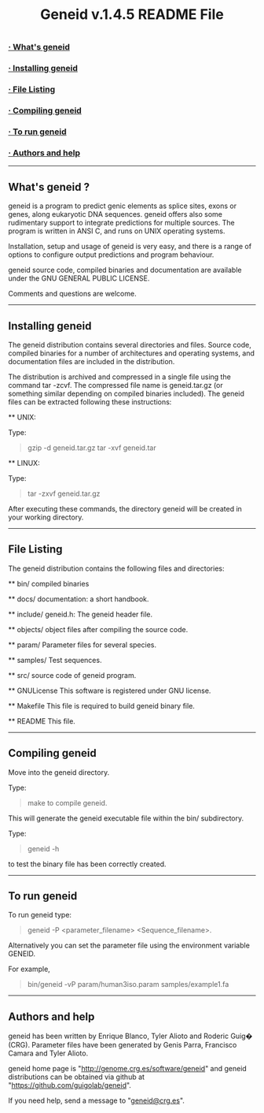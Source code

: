  <h1 align="center" color="blue"> Geneid v.1.4.5 README File <h1/>

### [· What's geneid](#1)<br />
### [· Installing geneid](#2) <br />
### [· File Listing](#3) <br />
### [· Compiling geneid](#4) <br />
### [· To run geneid](#5) <br />
### [· Authors and help](#6)<br />
 
 

***************************************
What's geneid ? <a name= "1"/>
------------------

geneid is a program to predict genic elements as splice sites, exons 
or genes, along eukaryotic DNA sequences. geneid offers also some 
rudimentary support to integrate predictions for multiple sources. 
The program is written in ANSI C, and runs on UNIX operating systems.

Installation, setup and usage of geneid is very easy, and there is a 
range of options to configure output predictions and program behaviour.

geneid source code, compiled binaries and documentation are available 
under the GNU GENERAL PUBLIC LICENSE.

Comments and questions are welcome.      

***************************************

Installing geneid <a name= "2"/>
--------------------

The geneid distribution contains several directories and files. Source 
code, compiled binaries for a number of architectures and operating 
systems, and documentation files are included in the distribution.

The distribution is archived and compressed in a single file using the
command tar -zcvf. The compressed file name is geneid.tar.gz (or something
similar depending on compiled binaries included). The geneid files can 
be extracted following these instructions:

** UNIX:

Type:
>gzip -d geneid.tar.gz
>tar -xvf geneid.tar

** LINUX:

Type: 
>tar -zxvf geneid.tar.gz

After executing these commands, the directory geneid will be created 
in your working directory. 

***************************************

File Listing <a name= "3"/>
---------------

The geneid distribution contains the following files and directories:

** bin/
compiled binaries

** docs/
documentation: a short handbook.

** include/
geneid.h: The geneid header file.

** objects/
object files after compiling the source code.

** param/
Parameter files for several species.

** samples/
Test sequences.

** src/
source code of geneid program.

** GNULicense
This software is registered under GNU license.

** Makefile
This file is required to build geneid binary file.

** README
This file.

***************************************

Compiling geneid <a name= "4"/>
-------------------

Move into the geneid directory.

Type:
>make 
to compile geneid.

This will generate the geneid executable file within the bin/ subdirectory. 

Type:
>geneid -h 

to test the binary file has been correctly created.

***************************************

To run geneid <a name= "5"/>
-----------------

To run geneid type:
>geneid -P <parameter_filename> <Sequence_filename>.

Alternatively you can set the parameter file using the environment
variable GENEID.

For example,
>bin/geneid -vP param/human3iso.param samples/example1.fa 

***************************************

Authors and help <a name= "6">
-------------------

geneid has been written by Enrique Blanco, Tyler Alioto and Roderic Guig� (CRG).
Parameter files have been generated by Genis Parra, Francisco Camara and Tyler Alioto.

geneid home page is "http://genome.crg.es/software/geneid" and 
geneid distributions can be obtained via github at "https://github.com/guigolab/geneid".

If you need help, send a message to "geneid@crg.es".

